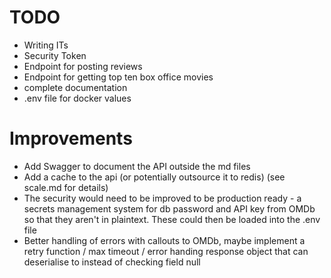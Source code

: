#  TODO

- Writing ITs
- Security Token
- Endpoint for posting reviews
- Endpoint for getting top ten box office movies
- complete documentation
- .env file for docker values

# Improvements

- Add Swagger to document the API outside the md files
- Add a cache to the api (or potentially outsource it to redis) (see scale.md for details)
- The security would need to be improved to be production ready - a secrets management system for
db password and API key from OMDb so that they aren't in plaintext. These could then be loaded into
the .env file
- Better handling of errors with callouts to OMDb, maybe implement a retry function / max timeout / error handing response object that can deserialise to instead of checking field null